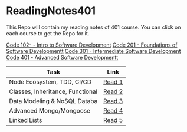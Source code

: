 # ReadingNotes401

This Repo will contain my reading notes of 401 course. You can click on each course to get the Repo for it.

[Code 102- - Intro to Software Development](https://github.com/Othabteh/learning-journal)
[Code 201 - Foundations of Software Developmentt](https://github.com/Othabteh/reading-notes)
[Code 301 - Intermediate Software Development](https://github.com/Othabteh/Reading-notes-301)
[Code 401 - Advanced Software Developmentt](https://github.com/Othabteh/ReadingNotes401)


| Task  |  Link |
|---|---|
| Node Ecosystem, TDD, CI/CD | [Read 1](https://osama-401-advanced-javascript.github.io/Reading-Notes-401/class-01)  |
|  Classes, Inheritance, Functional  | [Read 2](https://osama-401-advanced-javascript.github.io/Reading-Notes-401/class-02)  |
|  Data Modeling & NoSQL Databa  | [Read 3](https://osama-401-advanced-javascript.github.io/Reading-Notes-401/class-03)  |
|  Advanced Mongo/Mongoose  | [Read 4](https://osama-401-advanced-javascript.github.io/Reading-Notes-401/class-04)  |
|  Linked Lists  | [Read 5](https://osama-401-advanced-javascript.github.io/Reading-Notes-401/class-05)  |


